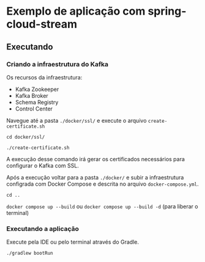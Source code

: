 # Exemplo de aplicação com spring-cloud-stream

## Executando

### Criando a infraestrutura do Kafka

Os recursos da infraestrutura:

- Kafka Zookeeper
- Kafka Broker
- Schema Registry
- Control Center

Navegue até a pasta `./docker/ssl/` e execute o arquivo `create-certificate.sh`

`cd docker/ssl/`

`./create-certificate.sh`

A execução desse comando irá gerar os certificados necessários para configurar o Kafka com SSL.

Após a execução voltar para a pasta `./docker/` e subir a infraestrutura configrada com Docker Compose e descrita no
arquivo `docker-compose.yml`.

```shell
cd ..
```

`docker compose up --build` ou `docker compose up --build -d` (para liberar o terminal)

### Executando a aplicação

Execute pela IDE ou pelo terminal através do Gradle.

`./gradlew bootRun`
